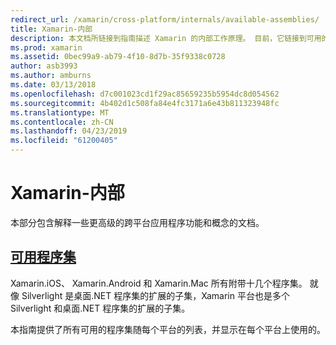 ```yaml
---
redirect_url: /xamarin/cross-platform/internals/available-assemblies/
title: Xamarin-内部
description: 本文档所链接到指南描述 Xamarin 的内部工作原理。 目前，它链接到可用的程序集文档。
ms.prod: xamarin
ms.assetid: 0bec99a9-ab79-4f10-8d7b-35f9338c0728
author: asb3993
ms.author: amburns
ms.date: 03/13/2018
ms.openlocfilehash: d7c001023cd1f29ac85659235b5954dc8d054562
ms.sourcegitcommit: 4b402d1c508fa84e4fc3171a6e43b811323948fc
ms.translationtype: MT
ms.contentlocale: zh-CN
ms.lasthandoff: 04/23/2019
ms.locfileid: "61200405"
---
```

# <a name="xamarin-internals"></a>Xamarin-内部

本部分包含解释一些更高级的跨平台应用程序功能和概念的文档。

## <a name="available-assembliescross-platforminternalsavailable-assembliesmd"></a>[可用程序集](~/cross-platform/internals/available-assemblies.md)

Xamarin.iOS、 Xamarin.Android 和 Xamarin.Mac 所有附带十几个程序集。 就像 Silverlight 是桌面.NET 程序集的扩展的子集，Xamarin 平台也是多个 Silverlight 和桌面.NET 程序集的扩展的子集。

本指南提供了所有可用的程序集随每个平台的列表，并显示在每个平台上使用的。



